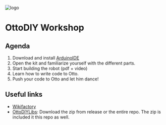 ![logo](https://user-images.strikinglycdn.com/res/hrscywv4p/image/upload/c_limit,fl_lossy,h_150,f_auto,q_auto/838564/467202_374855.png)

# OttoDIY Workshop

## Agenda
1. Download and install [ArduinoIDE](https://www.arduino.cc/en/Main/software)
1. Open the kit and familiarize yourself with the different parts.
1. Start building the robot (pdf + video)
1. Learn how to write code to Otto.
1. Push your code to Otto and let him dance!

## Useful links
- [Wikifactory](https://wikifactory.com/+OttoDIY/otto-diy)
- [OttoDIYLibs](https://github.com/OttoDIY/OttoDIYLib): Download the zip from release or the entire repo. The zip is included it this repo as well.

